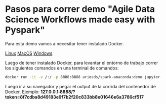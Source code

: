 # Pasos para correr demo "Agile Data Science Workflows made easy with Pyspark"

Para esta demo vamos a necesitar tener instalado Docker.

[Linux](https://docs.docker.com/install/linux/docker-ce/ubuntu/)
[MacOS](https://docs.docker.com/docker-for-mac/install/)
[Windows](https://docs.docker.com/docker-for-windows/install/)

Luego de tener instalado Docker, para levantar el entorno de trabajo correr los siguientes comandos en una terminal de comandos:

```bash
docker run -it -v /:/ -p 8888:8888 ariosds/spark-anaconda:demo jupyter-lab --ip=0.0.0.0 --port=8888 --allow-root 
```

Luego ir a su navegador y pegar el output de la corrida del contenedor de Docker.
Ejemplo:
**127.0.0.1:8888/?token=8f7cdba8d49183e9f7b2f20c833bb8e01646e6a3786cf517**
